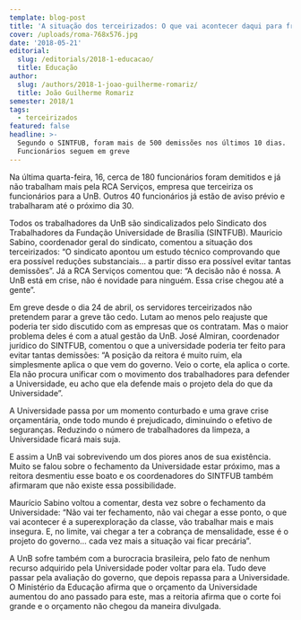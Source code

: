 ```yaml
---
template: blog-post
title: 'A situação dos terceirizados: O que vai acontecer daqui para frente'
cover: /uploads/roma-768x576.jpg
date: '2018-05-21'
editorial:
  slug: /editorials/2018-1-educacao/
  title: Educação
author:
  slug: /authors/2018-1-joao-guilherme-romariz/
  title: João Guilherme Romariz
semester: 2018/1
tags:
  - terceirizados
featured: false
headline: >-
  Segundo o SINTFUB, foram mais de 500 demissões nos últimos 10 dias.
  Funcionários seguem em greve
---
```

Na última quarta-feira, 16, cerca de 180 funcionários foram demitidos e já não trabalham mais pela RCA Serviços, empresa que terceiriza os funcionários para a UnB. Outros 40 funcionários já estão de aviso prévio e trabalharam até o próximo dia 30.



Todos os trabalhadores da UnB são sindicalizados pelo Sindicato dos Trabalhadores da Fundação Universidade de Brasília (SINTFUB). Mauricio Sabino, coordenador geral do sindicato, comentou a situação dos terceirizados: “O sindicato apontou um estudo técnico comprovando que era possível reduções substanciais… a partir disso era possível evitar tantas demissões”. Já a RCA Serviços comentou que: “A decisão não é nossa. A UnB está em crise, não é novidade para ninguém. Essa crise chegou até a gente”.



Em greve desde o dia 24 de abril, os servidores terceirizados não pretendem parar a greve tão cedo. Lutam ao menos pelo reajuste que poderia ter sido discutido com as empresas que os contratam. Mas o maior problema deles é com a atual gestão da UnB. José Almiran, coordenador jurídico do SINTFUB, comentou o que a universidade poderia ter feito para evitar tantas demissões: “A posição da reitora é muito ruim, ela simplesmente aplica o que vem do governo. Veio o corte, ela aplica o corte. Ela não procura unificar com o movimento dos trabalhadores para defender a Universidade, eu acho que ela defende mais o projeto dela do que da Universidade”.



A Universidade passa por um momento conturbado e uma grave crise orçamentária, onde todo mundo é prejudicado, diminuindo o efetivo de seguranças. Reduzindo o número de trabalhadores da limpeza, a Universidade ficará mais suja.



E assim a UnB vai sobrevivendo um dos piores anos de sua existência. Muito se falou sobre o fechamento da Universidade estar próximo, mas a reitora desmentiu esse boato e os coordenadores do SINTFUB também afirmaram que não existe essa possibilidade.



Maurício Sabino voltou a comentar, desta vez sobre o fechamento da Universidade: “Não vai ter fechamento, não vai chegar a esse ponto, o que vai acontecer é a superexploração da classe, vão trabalhar mais e mais insegura. E, no limite, vai chegar a ter a cobrança de mensalidade, esse é o projeto do governo… cada vez mais a situação vai ficar precária”.



A UnB sofre também com a burocracia brasileira, pelo fato de nenhum recurso adquirido pela Universidade poder voltar para ela. Tudo deve passar pela avaliação do governo, que depois repassa para a Universidade. O Ministério da Educação afirma que o orçamento da Universidade aumentou do ano passado para este, mas a reitoria afirma que o corte foi grande e o orçamento não chegou da maneira divulgada.
